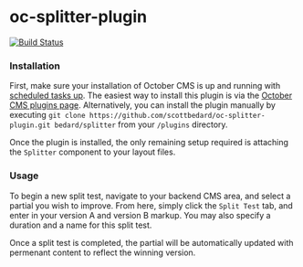 # oc-splitter-plugin

[![Build Status](https://travis-ci.org/scottbedard/oc-splitter-plugin.svg?branch=master)](https://travis-ci.org/scottbedard/oc-test-plugin)

### Installation
First, make sure your installation of October CMS is up and running with [scheduled tasks up](http://octobercms.com/docs/help/installation#crontab-setup). The easiest way to install this plugin is via the [October CMS plugins page](http://octobercms.com). Alternatively, you can install the plugin manually by executing `git clone https://github.com/scottbedard/oc-splitter-plugin.git bedard/splitter` from your `/plugins` directory.

Once the plugin is installed, the only remaining setup required is attaching the `Splitter` component to your layout files.

### Usage
To begin a new split test, navigate to your backend CMS area, and select a partial you wish to improve. From here, simply click the `Split Test` tab, and enter in your version A and version B markup. You may also specify a duration and a name for this split test.

Once a split test is completed, the partial will be automatically updated with permenant content to reflect the winning version.
